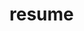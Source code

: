 # resume

<object data='my_resume.pdf'
type='application/pdf'
width='100%'
height='700px'></object>
